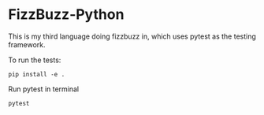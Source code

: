 # FizzBuzz-Python

This is my third language doing fizzbuzz in, which uses pytest as the testing framework. 

To run the tests: 
``` 
pip install -e . 
``` 

Run pytest in terminal

```
pytest
```
